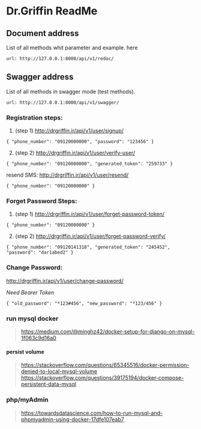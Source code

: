 # Dr.Griffin ReadMe

## Document address
List of all methods whit parameter and example. here

`url: http://127.0.0.1:8000/api/v1/redoc/`

## Swagger address
List of all methods in swagger mode (test methods).

`url: http://127.0.0.1:8000/api/v1/swagger/`

### Registration steps:
1. (step 1) http://drgriffin.ir/api/v1/user/signup/
   
`{
    "phone_number": "09120000000",
    "password": "123456"
}`

2. (step 2) http://drgriffin.ir/api/v1/user/verify-user/

`{
    "phone_number": "09120000000",
    "generated_token": "259733"
}`

resend SMS: http://drgriffin.ir/api/v1/user/resend/

`{
    "phone_number": "09120000000"
}`

### Forget Password Steps:
1. (step 1) http://drgriffin.ir/api/v1/user/forget-password-token/
   
`{
    "phone_number": "09120000000"
}`


2. (step 2) http://drgriffin.ir/api/v1/user/forget-password-verify/

`{
    "phone_number": "09120141318",
    "generated_token": "245452",
    "password": "dar1abed2"
}`

### Change Password:
http://drgriffin.ir/api/v1/user/change-password/

_Need Bearer Token_

`{
    "old_password": "*123#456",
    "new_password": "*123/456"
}`

### run mysql docker
> https://medium.com/@minghz42/docker-setup-for-django-on-mysql-1f063c9d16a0

#### persist volume
> https://stackoverflow.com/questions/65345516/docker-permission-denied-to-local-mysql-volume
> https://stackoverflow.com/questions/39175194/docker-compose-persistent-data-mysql

### php/myAdmin
> https://towardsdatascience.com/how-to-run-mysql-and-phpmyadmin-using-docker-17dfe107eab7
> 
